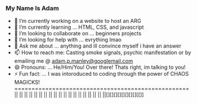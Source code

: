 ### My Name Is Adam

- 🔭 I’m currently working on a website to host an ARG
- 🌱 I’m currently learning ... HTML, CSS, and javascript
- 👯 I’m looking to collaborate on ... beginners projects
- 🤔 I’m looking for help with ... evrything lmao
- 💬 Ask me about ... anything and ill convince myself i have an answer
- 📫 How to reach me: Casting smoke signals, psychic manifestation or by emailing me @ adam.p.manley@googlemail.com
- 😄 Pronouns: ... He/Him/You! Over there! Thats right, im talking to you!
- ⚡ Fun fact: ...  I was intoroduced to coding through the power of CHAOS MAGICKS!
===================================================
||
||
||
||
||
||
||
||
||
||
||
||
||
||
||
||
||
||
||[][][][][][][][][[]]